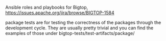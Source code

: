

Ansible roles and playbooks for Bigtop, https://issues.apache.org/jira/browse/BIGTOP-1584

package tests are for testing the correctness of the packages through the development cycle. They are usually pretty trivial and you can find the examples of those under bigtop-tests/test-artifacts/package/